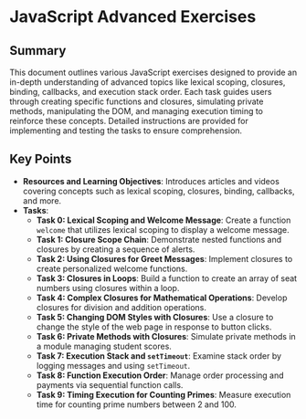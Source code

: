 # JavaScript Advanced Exercises

## Summary
This document outlines various JavaScript exercises designed to provide an in-depth understanding of advanced topics like lexical scoping, closures, binding, callbacks, and execution stack order. Each task guides users through creating specific functions and closures, simulating private methods, manipulating the DOM, and managing execution timing to reinforce these concepts. Detailed instructions are provided for implementing and testing the tasks to ensure comprehension.

## Key Points
- **Resources and Learning Objectives**: Introduces articles and videos covering concepts such as lexical scoping, closures, binding, callbacks, and more.
- **Tasks**:
  - **Task 0: Lexical Scoping and Welcome Message**: Create a function `welcome` that utilizes lexical scoping to display a welcome message.
  - **Task 1: Closure Scope Chain**: Demonstrate nested functions and closures by creating a sequence of alerts.
  - **Task 2: Using Closures for Greet Messages**: Implement closures to create personalized welcome functions.
  - **Task 3: Closures in Loops**: Build a function to create an array of seat numbers using closures within a loop.
  - **Task 4: Complex Closures for Mathematical Operations**: Develop closures for division and addition operations.
  - **Task 5: Changing DOM Styles with Closures**: Use a closure to change the style of the web page in response to button clicks.
  - **Task 6: Private Methods with Closures**: Simulate private methods in a module managing student scores.
  - **Task 7: Execution Stack and `setTimeout`**: Examine stack order by logging messages and using `setTimeout`.
  - **Task 8: Function Execution Order**: Manage order processing and payments via sequential function calls.
  - **Task 9: Timing Execution for Counting Primes**: Measure execution time for counting prime numbers between 2 and 100.